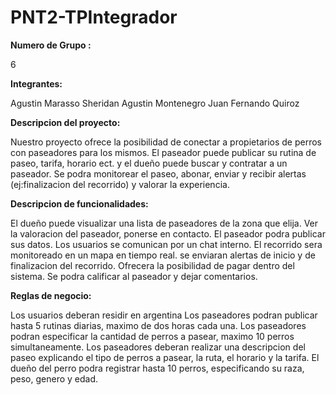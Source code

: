 # PNT2-TPIntegrador
 
 **Numero de Grupo :**
 
 6

 **Integrantes:**
 
 Agustin Marasso Sheridan
 Agustin Montenegro
 Juan Fernando Quiroz

 **Descripcion del proyecto:**

 Nuestro proyecto ofrece la posibilidad de conectar a propietarios de perros con paseadores para los mismos.
 El paseador puede publicar su rutina de paseo, tarifa, horario ect. y el dueño puede buscar y contratar a un paseador.
 Se podra monitorear el paseo, abonar, enviar y recibir alertas (ej:finalizacion del recorrido) y valorar la experiencia.

 **Descripcion de funcionalidades:**

El dueño puede visualizar una lista de paseadores de la zona que elija. Ver la valoracion del paseador, ponerse en contacto.
El paseador podra publicar sus datos.
Los usuarios se comunican por un chat interno.
El recorrido sera monitoreado en un mapa en tiempo real. se enviaran alertas de inicio y de finalizacion del recorrido.
Ofrecera la posibilidad de pagar dentro del sistema.
Se podra calificar al paseador y dejar comentarios.

 **Reglas de negocio:**

Los usuarios deberan residir en argentina
Los paseadores podran publicar hasta 5 rutinas diarias, maximo de dos horas cada una.
Los paseadores podran especificar la cantidad de perros a pasear, maximo 10 perros simultaneamente.
Los paseadores deberan realizar una descripcion del paseo explicando el tipo de perros a pasear, la ruta, el horario y la tarifa.
El dueño del perro podra registrar hasta 10 perros, especificando su raza, peso, genero y edad.

